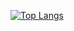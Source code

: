 [![Top Langs](https://github-readme-stats.vercel.app/api/top-langs/?username=parkjunhoo)](https://github.com/parkjunhoo/github-readme-stats)

